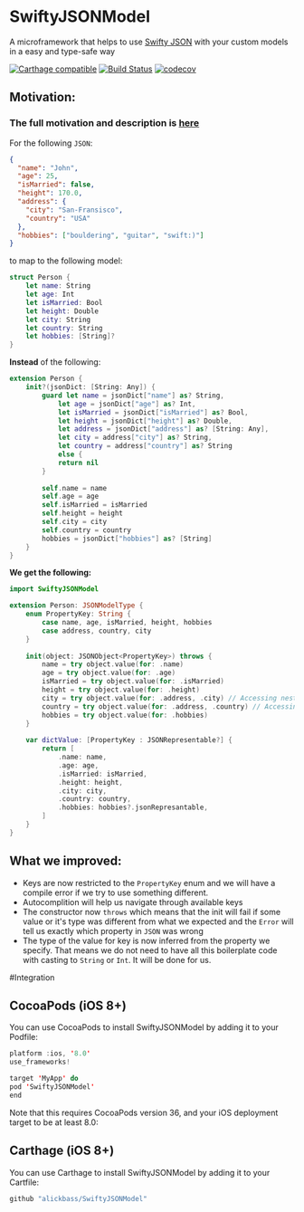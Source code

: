 # SwiftyJSONModel
A microframework that helps to use [Swifty JSON](https://github.com/SwiftyJSON/SwiftyJSON) with your custom models in a easy and type-safe way

[![Carthage compatible](https://img.shields.io/badge/Carthage-compatible-4BC51D.svg?style=flat)](https://github.com/Carthage/Carthage) 
[![Build Status](https://travis-ci.org/alickbass/SwiftyJSONModel.svg?branch=master)](https://travis-ci.org/alickbass/SwiftyJSONModel)
[![codecov](https://codecov.io/gh/alickbass/SwiftyJSONModel/branch/master/graph/badge.svg)](https://codecov.io/gh/alickbass/SwiftyJSONModel)

## Motivation:

### The full motivation and description is [here](https://medium.com/@alickdikan/type-safe-json-in-swift-with-swiftyjsonmodel-89d432a8c1ee#.d07xuncxy)

For the following `JSON`:

```json
{
  "name": "John",
  "age": 25,
  "isMarried": false,
  "height": 170.0,
  "address": {
  	"city": "San-Fransisco",
  	"country": "USA"
  },
  "hobbies": ["bouldering", "guitar", "swift:)"]
}
```

to map to the following model:

```swift
struct Person {
    let name: String
    let age: Int
    let isMarried: Bool
    let height: Double
    let city: String
    let country: String
    let hobbies: [String]?
}
```

**Instead** of the following:

```swift
extension Person {
    init?(jsonDict: [String: Any]) {
        guard let name = jsonDict["name"] as? String,
            let age = jsonDict["age"] as? Int,
            let isMarried = jsonDict["isMarried"] as? Bool,
            let height = jsonDict["height"] as? Double,
            let address = jsonDict["address"] as? [String: Any],
            let city = address["city"] as? String,
            let country = address["country"] as? String
            else {
            return nil
        }
        
        self.name = name
        self.age = age
        self.isMarried = isMarried
        self.height = height
        self.city = city
        self.country = country
        hobbies = jsonDict["hobbies"] as? [String]
    }
}
```

**We get the following:**

```swift
import SwiftyJSONModel

extension Person: JSONModelType {
    enum PropertyKey: String {
        case name, age, isMarried, height, hobbies
        case address, country, city
    }
    
    init(object: JSONObject<PropertyKey>) throws {
        name = try object.value(for: .name)
        age = try object.value(for: .age)
        isMarried = try object.value(for: .isMarried)
        height = try object.value(for: .height)
        city = try object.value(for: .address, .city) // Accessing nested json
        country = try object.value(for: .address, .country) // Accessing nested json
        hobbies = try object.value(for: .hobbies)
    }
    
    var dictValue: [PropertyKey : JSONRepresentable?] {
        return [
            .name: name,
            .age: age,
            .isMarried: isMarried,
            .height: height,
            .city: city,
            .country: country,
            .hobbies: hobbies?.jsonRepresantable,
        ]
    }
}
```

## What we improved:
* Keys are now restricted to the `PropertyKey` enum and we will have a compile error if we try to use something different.
* Autocomplition will help us navigate through available keys
* The constructor now `throws` which means that the init will fail if some value or it's type was different from what we expected and the `Error` will tell us exactly which property in `JSON` was wrong
* The type of the value for key is now inferred from the property we specify. That means we do not need to have all this boilerplate code with casting to `String` or `Int`. It will be done for us.

#Integration

## CocoaPods (iOS 8+)

You can use CocoaPods to install SwiftyJSONModel by adding it to your Podfile:

```swift
platform :ios, '8.0'
use_frameworks!

target 'MyApp' do
pod 'SwiftyJSONModel'
end
```

Note that this requires CocoaPods version 36, and your iOS deployment target to be at least 8.0:

## Carthage (iOS 8+)

You can use Carthage to install SwiftyJSONModel by adding it to your Cartfile:

```swift
github "alickbass/SwiftyJSONModel"
```

